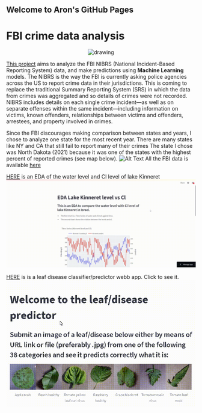 ## Welcome to Aron's GitHub Pages

# FBI crime data analysis
<p align="center">
<img src="[FBI.png](https://github.com/apollner/FBI-NIBRS/blob/main/FBI.png)" alt="drawing" width="200"/>
</p>
   

[This project](https://github.com/apollner/apollner.github.io/blob/main/predicting-age-and-race-of-offender-nd-2021.ipynb) aims to analyze the FBI NIBRS (National Incident-Based Reporting System) data, and make predictions using **Machine Learning** models. The NIBRS is the way the FBI is currently asking police agencies across the US to report crime data in their jurisdictions. This is coming to replace the traditional Summary Reporting System (SRS) in which the data from crimes was aggregated and so details of crimes were not recorded.
NIBRS includes details on each single crime incident—as well as on separate offenses within the same incident—including information on victims, known offenders, relationships between victims and offenders, arrestees, and property involved in crimes.

Since the FBI discourages making comparison between states and years, I chose to analyze one state for the most recent year. 
There are many states like NY and CA that still fail to report many of their crimes 
The state I chose was North Dakota (2021) because it was one of the states with the highest percent of reported crimes (see map below).
![Alt Text]([https://github.com/apollner/nibrs_pop_coverage_map_2021.png](https://github.com/apollner/FBI-NIBRS/blob/main/nibrs_pop_coverage_map_2021.png))
All the FBI data is available [here](https://crime-data-explorer.fr.cloud.gov/pages/downloads)

[HERE](https://apollner-kinneret-water-kinneret-umvoo0.streamlitapp.com/) is an EDA of the water level and Cl level of lake Kinneret 
![Alt Text](./streamlit-kinneret-2022-08-29-15-08-06.gif)

[HERE](https://share.streamlit.io/apollner/streamlit_plant_disease_app/main/plant_disease_classification.py) is is a leaf disease classifier/predictor webb app. Click to see it.
![Alt Text](./Streamlit.gif)


